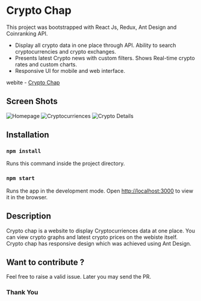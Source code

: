 # Crypto Chap 

This project was bootstrapped with React Js, Redux, Ant Design and Coinranking API.
- Display all crypto data in one place through API. Ability to search cryptocurrencies and crypto exchanges.
- Presents latest Crypto news with custom filters. Shows Real-time crypto rates and custom charts. 
- Responsive UI for mobile and web interface.

webite - [Crypto Chap](https://crypto-chap.netlify.app/)

## Screen Shots 

![Homepage](https://user-images.githubusercontent.com/67458417/138592271-448c4c7c-7e14-4efd-ad88-620611e304ab.png)
![Cryptocurriences](https://user-images.githubusercontent.com/67458417/138592276-71e1104b-6629-4014-a95a-853f9364c60c.png)
![Crypto Details](https://user-images.githubusercontent.com/67458417/138592278-45626e08-da96-436a-b5c3-6913e6c6883a.png)


## Installation 

### `npm install`

Runs this command inside the project directory.

### `npm start`

Runs the app in the development mode.
Open [http://localhost:3000](http://localhost:3000) to view it in the browser.

## Description 
Crypto chap is a website to display Cryptocurriences data at one place. You can view crypto graphs and latest crypto prices on the webiste itself. Crypto chap has responsive design which was achieved using Ant Design. 


## Want to contribute ?
Feel free to raise a valid issue. Later you may send the PR.

### Thank You 

